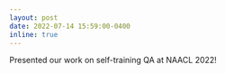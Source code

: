 ```yaml
---
layout: post
date: 2022-07-14 15:59:00-0400
inline: true
---
```


Presented our work on self-training QA at NAACL 2022!
